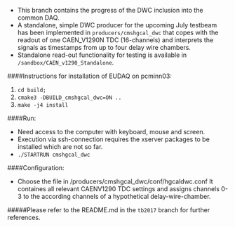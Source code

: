 * This branch contains the progress of the DWC inclusion into the common DAQ. 
* A standalone, simple DWC producer for the upcoming July testbeam has been implemented in ```producers/cmshgcal_dwc``` that copes with the readout of one CAEN_V1290N TDC (16-channels) and interprets the signals as timestamps from up to four delay wire chambers.
* Standalone read-out functionality for testing is available in ```/sandbox/CAEN_v1290_Standalone```.

####Instructions for installation of EUDAQ on pcminn03:

1. ```cd build;```
2. ```cmake3 -DBUILD_cmshgcal_dwc=ON ..```
3. ```make -j4 install``` 

####Run:

* Need access to the computer with keyboard, mouse and screen. 
* Execution via ssh-connection requires the xserver packages to be installed which are not so far.
* ```./STARTRUN cmshgcal_dwc```

####Configuration:

* Choose the file in /producers/cmshgcal_dwc/conf/hgcaldwc.conf
It containes all relevant CAENV1290 TDC settings and assigns channels 0-3 to the according channels of a hypothetical delay-wire-chamber.


#####Please refer to the README.md in the ```tb2017``` branch for further references.